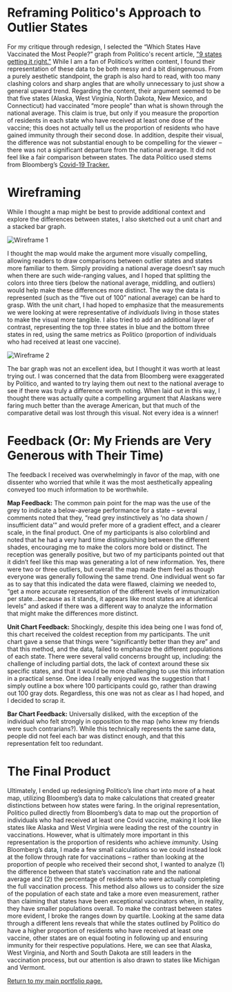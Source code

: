 # Reframing Politico's Approach to Outlier States 

For my critique through redesign, I selected the “Which States Have Vaccinated the Most People?” graph from Politico's recent article, <a href="https://www.politico.com/news/2021/02/18/coronavirus-pandemic-states-467539?fbclid=IwAR20SHPnjMe-j4x_vL2nrHjW1i03_x6gSCMFlYtIhg-aVrnfJkxkM1sQCbo">"9 states getting it right."</a> While I am a fan of Politico’s written content, I found their representation of these data to be both messy and a bit disingenuous. From a purely aesthetic standpoint, the graph is also hard to read, with too many clashing colors and sharp angles that are wholly unnecessary to just show a general upward trend. 
Regarding the content, their argument seemed to be that five states (Alaska, West Virginia, North Dakota, New Mexico, and Connecticut) had vaccinated “more people” than what is shown through the national average. This claim is true, but only if you measure the proportion of residents in each state who have received at least one dose of the vaccine; this does not actually tell us the proportion of residents who have gained immunity through their second dose. In addition, despite their visual, the difference was not substantial enough to be compelling for the viewer – there was not a significant departure from the national average. It did not feel like a fair comparison between states. 
The data Politico used stems from Bloomberg’s <a href="https://www.bloomberg.com/graphics/covid-vaccine-tracker-global-distribution/">Covid-19 Tracker.</a>

# Wireframing 
While I thought a map might be best to provide additional context and explore the differences between states, I also sketched out a unit chart and a stacked bar graph. 

<img src="https://user-images.githubusercontent.com/73854211/108649386-35fd4900-748b-11eb-8aec-eb98ec9b37d9.jpg" alt="Wireframe 1">

I thought the map would make the argument more visually compelling, allowing readers to draw comparisons between outlier states and states more familiar to them. Simply providing a national average doesn’t say much when there are such wide-ranging values, and I hoped that splitting the colors into three tiers (below the national average, middling, and outliers) would help make these differences more distinct. 
The way the data is represented (such as the “five out of 100” national average) can be hard to grasp. With the unit chart, I had hoped to emphasize that the measurements we were looking at were representative of <i>individuals</i> living in those states to make the visual more tangible. I also tried to add an additional layer of contrast, representing the top three states in blue and the bottom three states in red, using the same metrics as Politico (proportion of individuals who had received at least one vaccine). 

<img src="https://user-images.githubusercontent.com/73854211/108649407-40b7de00-748b-11eb-932b-8d70c20064e7.jpg" alt="Wireframe 2">

The bar graph was not an excellent idea, but I thought it was worth at least trying out. I was concerned that the data from Bloomberg were exaggerated by Politico, and wanted to try laying them out next to the national average to see if there was truly a difference worth noting. When laid out in this way, I thought there was actually quite a compelling argument that Alaskans were faring much better than the average American, but that much of the comparative detail was lost through this visual. Not every idea is a winner! 

# Feedback (Or: My Friends are Very Generous with Their Time) 
The feedback I received was overwhelmingly in favor of the map, with one dissenter who worried that while it was the most aesthetically appealing conveyed too much information to be worthwhile. 

<b>Map Feedback:</b>
The common pain point for the map was the use of the grey to indicate a below-average performance for a state – several comments noted that they, “read grey instinctively as ‘no data shown / insufficient data’” and would prefer more of a gradient effect, and a clearer scale, in the final product. One of my participants is also colorblind and noted that he had a very hard time distinguishing between the different shades, encouraging me to make the colors more bold or distinct. 
The reception was generally positive, but two of my participants pointed out that it didn’t feel like this map was generating a lot of new information. Yes, there were two or three outliers, but overall the map made them feel as though everyone was generally following the same trend. One individual went so far as to say that this indicated the data were flawed, claiming we needed to, “get a more accurate representation of the different levels of immunization per state…because as it stands, it appears like most states are at identical levels” and asked if there was a different way to analyze the information that might make the differences more distinct. 

<b>Unit Chart Feedback:</b>
Shockingly, despite this idea being one I was fond of, this chart received the coldest reception from my participants. The unit chart gave a sense that things were “significantly better than they are” and that this method, and the data, failed to emphasize the different populations of each state. There were several valid concerns brought up, including: the challenge of including partial dots, the lack of context around these six specific states, and that it would be more challenging to use this information in a practical sense. One idea I really enjoyed was the suggestion that I simply outline a box where 100 participants could go, rather than drawing out 100 gray dots. Regardless, this one was not as clear as I had hoped, and I decided to scrap it. 

<b>Bar Chart Feedback:</b>
Universally disliked, with the exception of the individual who felt strongly in opposition to the map (who knew my friends were such contrarians?). While this technically represents the same data, people did not feel each bar was distinct enough, and that this representation felt too redundant. 

# The Final Product 

<div class="flourish-embed flourish-map" data-src="visualisation/5360090"><script src="https://public.flourish.studio/resources/embed.js"></script></div> 

Ultimately, I ended up redesigning Politico’s line chart into more of a heat map, utilizing Bloomberg’s data to make calculations that created greater distinctions between how states were faring. In the original representation, Politico pulled directly from Bloomberg’s data to map out the proportion of individuals who had received at least one Covid vaccine, making it look like states like Alaska and West Virginia were leading the rest of the country in vaccinations. 
However, what is ultimately more important in this representation is the proportion of residents who achieve <i>immunity</i>. Using Bloomberg’s data, I made a few small calculations so we could instead look at the follow through rate for vaccinations – rather than looking at the proportion of people who received their second shot, I wanted to analyze (1) the difference between that state’s vaccination rate and the national average and (2) the percentage of residents who were actually completing the full vaccination process. This method also allows us to consider the size of the population of each state and take a more even measurement, rather than claiming that states have been exceptional vaccinators when, in reality, they have smaller populations overall. To make the contrast between states more evident, I broke the ranges down by quartile. 
Looking at the same data through a different lens reveals that while the states outlined by Politico do have a higher proportion of residents who have received at least one vaccine, other states are on equal footing in following up and ensuring immunity for their respective populations. Here, we can see that Alaska, West Virginia, and North and South Dakota are still leaders in the vaccination process, but our attention is also drawn to states like Michigan and Vermont. 

<a href="https://nannunz.github.io/annunziata-portfolio/">Return to my main portfolio page.</a>
